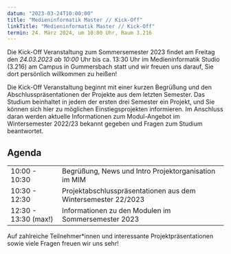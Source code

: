 ```yaml
---
datum: "2023-03-24T10:00:00"
title: "Medieninformatik Master // Kick-Off"
linkTitle: "Medieninformatik Master // Kick-Off"
termin: 24. März 2024, um 10:00 Uhr, Raum 3.216
---
```


Die Kick-Off Veranstaltung zum Sommersemester 2023 findet am Freitag den *24.03.2023 ab 10:00* Uhr bis ca. 13:30 Uhr im Medieninformatik Studio (3.216) am Campus in Gummersbach statt und wir freuen uns darauf, Sie dort persönlich willkommen zu heißen! 

Die Kick-Off Veranstaltung beginnt mit einer kurzen Begrüßung und den Abschlusspräsentationen der Projekte aus dem letzten Semester. Das Studium beinhaltet in jedem der ersten drei Semester ein Projekt, und Sie können sich hier zu möglichen Einstiegsprojekten informieren. Im Anschluss daran werden aktuelle Informationen zum Modul-Angebot im Wintersemester 2022/23 bekannt gegeben und Fragen zum Studium beantwortet.

## Agenda

<table>
<tr><td>10:00 - 10:30</td><td>Begrüßung, News und Intro Projektorganisation im MIM</td></tr>
<tr><td>10:30 - 12:30 </td><td>Projektabschlusspräsentationen aus dem Wintersemester 22/2023</td></tr>
<tr><td>12:30 - 13:30 (max!)</td><td>Informationen zu den Modulen im Sommersemester 2023</td></tr>
</table>

Auf zahlreiche Teilnehmer*innen und interessante Projektpräsentationen sowie viele Fragen freuen wir uns sehr!
